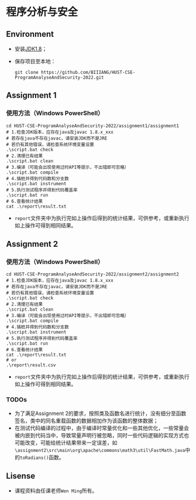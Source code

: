 # 程序分析与安全

## Environment

- 安装[JDK1.8](https://www.oracle.com/java/technologies/downloads/#java8-windows)；

- 保存项目至本地：

    ```shell
    git clone https://github.com/BIIIANG/HUST-CSE-ProgramAnalyseAndSecurity-2022.git
    ```

## Assignment 1

### 使用方法（Windows PowerShell）

```shell
cd HUST-CSE-ProgramAnalyseAndSecurity-2022/assignment1/assignment1
# 1.检查JDK版本，应存在java及javac 1.8.x_xxx
# 若存在java不存在javac，请安装JDK而不是JRE
# 若仍有其他错误，请检查系统环境变量设置
.\script.bat check
# 2.清理已有结果
.\script.bat clean
# 3.编译（可能会出现使用过时API等提示，不出错即可忽略）
.\script.bat compile
# 4.插桩并得到代码数和分支数
.\script.bat instrument
# 5.执行测试程序并得到代码覆盖率
.\script.bat run
# 6.查看统计结果
cat .\report\result.txt
```

- `report`文件夹中为执行完如上操作后得到的统计结果，可供参考，或重新执行如上操作可得到相同结果。

## Assignment 2

### 使用方法（Windows PowerShell）

```shell
cd HUST-CSE-ProgramAnalyseAndSecurity-2022/assignment2/assignment2
# 1.检查JDK版本，应存在java及javac 1.8.x_xxx
# 若存在java不存在javac，请安装JDK而不是JRE
# 若仍有其他错误，请检查系统环境变量设置
.\script.bat check
# 2.清理已有结果
.\script.bat clean
# 3.编译（可能会出现使用过时API等提示，不出错即可忽略）
.\script.bat compile
# 4.插桩并得到代码数和分支数
.\script.bat instrument
# 5.执行测试程序并得到代码覆盖率
.\script.bat run
# 6.查看统计结果
cat .\report\result.txt
# or
.\report\result.csv
```

- `report`文件夹中为执行完如上操作后得到的统计结果，可供参考，或重新执行如上操作可得到相同结果。

### TODOs

- 为了满足Assignment 2的要求，按照类及函数名进行统计，没有细分至函数签名，类中的同名重载函数的数据相加作为该函数的整体数据；
- 在测试代码编译的过程中，由于编译时常量优化和一些其他优化，一些常量会被内嵌到代码当中，导致常量声明行被忽略，同时一些代码逻辑的实现方式也可能改变，可能给统计结果带来一定误差，如`\assignment2\src\main\org\apache\commons\math3\util\FastMath.java`中的`toRadians()`函数。

## Lisense

- 课程资料由任课老师`Wen Ming`所有。